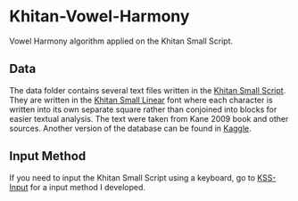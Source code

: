 # Khitan-Vowel-Harmony

Vowel Harmony algorithm applied on the Khitan Small Script.

## Data

The data folder contains several text files written in the [Khitan Small Script](https://en.wikipedia.org/wiki/Khitan_small_script). They are written in the [Khitan Small Linear](https://www.babelstone.co.uk/Fonts/KhitanLinear.html) font where each character is written into its own separate square rather than conjoined into blocks for easier textual analysis. The text were taken from Kane 2009 book and other sources. Another version of the database can be found in [Kaggle](https://www.kaggle.com/datasets/reniven/khitan-small-script-database). 

## Input Method

If you need to input the Khitan Small Script using a keyboard, go to [KSS-Input](https://github.com/reniven/KSS-Input) for a input method I developed.
